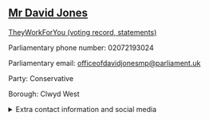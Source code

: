 ## <a href="https://members.parliament.uk/member/1502/contact">Mr David Jones</a>

<a href="https://www.theyworkforyou.com/mp/11506/david_jones/clwyd_west">TheyWorkForYou (voting record, statements)</a> 

Parliamentary phone number: 02072193024 

Parliamentary email: officeofdavidjonesmp@parliament.uk 

Party: Conservative 

Borough: Clwyd West 

<details><summary>Extra contact information and social media</summary> 
<li>Website: http://www.davidjonesmp.co.uk/</li>
<li>Twitter:</li>
<li>Constituency office phone number: 01492535845</li>
<li>Constituency office email: officeofdavidjonesmp@parliament.uk</li>
<li>Facebook:</li>
<li>Instagram:</li>
<li>Youtube:</li>
<li>Linkedin:</li>
<li>Government department phone number:</li>
<li>Government department email:</li>
<li>Threads:</li>
<li>Party office phone number:</li>
<li>Party office email:</li>
<li>Tiktok:</li>
</details>